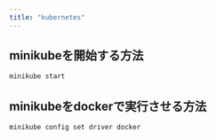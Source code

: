 ```yaml
---
title: "kubernetes"
---
```


## minikubeを開始する方法

```sh
minikube start
```

## minikubeをdockerで実行させる方法

```sh
minikube config set driver docker
```
